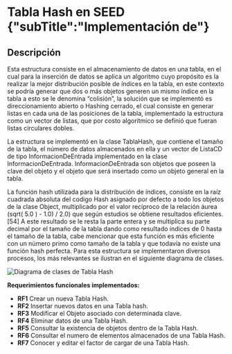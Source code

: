 # Tabla Hash en SEED {"subTitle":"Implementación de"}

## Descripción

Esta estructura consiste en el almacenamiento de datos en una tabla, en el cual para la inserción de datos se aplica un algoritmo cuyo propósito es la realizar la mejor distribución posible de índices en la tabla, en este contexto se podría generar que dos o más objetos generen un mismo índice en la tabla a esto se le denomina “colisión”, la solución que se implementó es direccionamiento abierto o Hashing cerrado, el cual consiste en generar listas en cada una de las posiciones de la tabla, implementado la estructura como un vector de listas, que por costo algorítmico se definió que fueran listas circulares dobles.  
  
La estructura se implementó en la clase TablaHash, que contiene el tamaño de la tabla, el número de datos almacenados en ella y un vector de ListaCD de tipo InformacionDeEntrada implementado en la clase InformacionDeEntrada. InformacionDeEntrada son objetos que poseen la clave del objeto y el objeto que será insertado como un objeto general en la tabla.  
  
La función hash utilizada para la distribución de índices, consiste en la raíz cuadrada absoluta del codigo Hash asignado por defecto a todo los objetos de la clase Object, multiplicado por el valor recíproco de la relación áurea (sqrt( 5.0 ) - 1.0) / 2.0) que según estudios se obtiene resultados eficientes. \[54\] A este resultado se le resta la parte entera y se multiplica su parte decimal por el tamaño de la tabla dando como resultado índices de 0 hasta el tamaño de la tabla, cabe mencionar que esta función es más eficiente con un número primo como tamaño de la tabla y que todavía no existe una función hash perfecta. Para esta estructura se implementaron diversos procesos, los más relevantes se ilustran en el siguiente diagrama de clases.  
  

![Diagrama de clases de Tabla Hash](/assets/images/hash-table/tablaH_1.jpg)
  
**Requerimientos funcionales implementados:**  
  
- **RF1** Crear un nueva Tabla Hash.  
- **RF2** Insertar nuevos datos en una Tabla hash.  
- **RF3** Modificar el Objeto asociado con determinada clave.  
- **RF4** Eliminar datos de una Tabla Hash.  
- **RF5** Consultar la existencia de objetos dentro de la Tabla Hash.  
- **RF6** Consultar el numero de elementos almacenados de una Tabla Hash.  
- **RF7** Conocer y editar el factor de cargar de una Tabla Hash.  